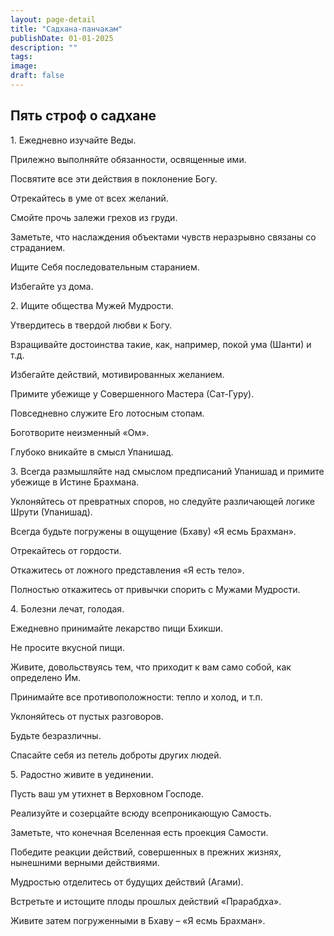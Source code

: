 ```yaml
---
layout: page-detail
title: "Садхана-панчакам"
publishDate: 01-01-2025
description: ""
tags:
image:
draft: false
---
```


## Пять строф о садхане

  
 1\. Ежедневно изучайте Веды.

 Прилежно выполняйте обязанности, освященные ими.

 Посвятите все эти действия в поклонение Богу.

 Отрекайтесь в уме от всех желаний.

 Смойте прочь залежи грехов из груди.

 Заметьте, что наслаждения объектами чувств неразрывно связаны со страданием.

 Ищите Себя последовательным старанием.

 Избегайте уз дома.

  
 2\. Ищите общества Мужей Мудрости.

 Утвердитесь в твердой любви к Богу.

 Взращивайте достоинства такие, как, например, покой ума (Шанти) и т.д.

 Избегайте действий, мотивированных желанием.

 Примите убежище у Совершенного Мастера (Сат-Гуру).

 Повседневно служите Его лотосным стопам.

 Боготворите неизменный «Ом».

 Глубоко вникайте в смысл Упанишад.

  
 3\. Всегда размышляйте над смыслом предписаний Упанишад и примите убежище в Истине Брахмана.

 Уклоняйтесь от превратных споров, но следуйте различающей логике Шрути (Упанишад).

 Всегда будьте погружены в ощущение (Бхаву) «Я есмь Брахман».

 Отрекайтесь от гордости.

 Откажитесь от ложного представления «Я есть тело».

 Полностью откажитесь от привычки спорить с Мужами Мудрости.

  
 4\. Болезни лечат, голодая.

 Ежедневно принимайте лекарство пищи Бхикши.

 Не просите вкусной пищи.

 Живите, довольствуясь тем, что приходит к вам само собой, как определено Им.

 Принимайте все противоположности: тепло и холод, и т.п.

 Уклоняйтесь от пустых разговоров.

 Будьте безразличны.

 Спасайте себя из петель доброты других людей.

  
 5\. Радостно живите в уединении.

 Пусть ваш ум утихнет в Верховном Господе.

 Реализуйте и созерцайте всюду всепроникающую Самость.

 Заметьте, что конечная Вселенная есть проекция Самости.

 Победите реакции действий, совершенных в прежних жизнях, нынешними верными действиями.

 Мудростью отделитесь от будущих действий (Агами).

 Встретьте и истощите плоды прошлых действий «Прарабдха».

 Живите затем погруженными в Бхаву – «Я есмь Брахман».
